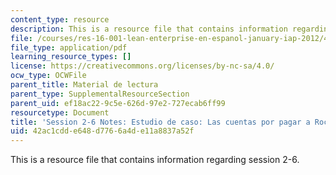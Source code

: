 ```yaml
---
content_type: resource
description: This is a resource file that contains information regarding session 2-6.
file: /courses/res-16-001-lean-enterprise-en-espanol-january-iap-2012/42ac1cdde648d7766a4de11a8837a52f_MITRES_16_001IAP12_2-6_Cas.pdf
file_type: application/pdf
learning_resource_types: []
license: https://creativecommons.org/licenses/by-nc-sa/4.0/
ocw_type: OCWFile
parent_title: Material de lectura
parent_type: SupplementalResourceSection
parent_uid: ef18ac22-9c5e-626d-97e2-727ecab6ff99
resourcetype: Document
title: 'Session 2-6 Notes: Estudio de caso: Las cuentas por pagar a Rockwell Collins'
uid: 42ac1cdd-e648-d776-6a4d-e11a8837a52f
---
```

This is a resource file that contains information regarding session 2-6.